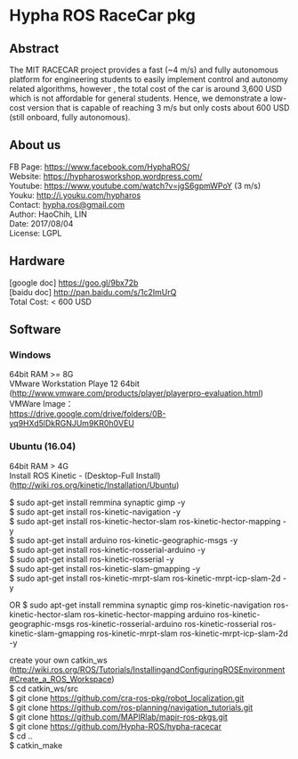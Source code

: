 # Hypha ROS RaceCar pkg

## Abstract
The MIT RACECAR project provides a fast (~4 m/s) and fully 
autonomous platform for engineering students to easily implement 
control and autonomy related algorithms, however , the total cost of the 
car is around 3,600 USD which is not affordable for general students. 
Hence, we demonstrate a low-cost version that is capable of reaching 
3 m/s but only costs about 600 USD (still onboard, fully autonomous).


## About us
FB Page: https://www.facebook.com/HyphaROS/  
Website: https://hypharosworkshop.wordpress.com/  
Youtube: https://www.youtube.com/watch?v=jgS6gpmWPoY (3 m/s)  
Youku: http://i.youku.com/hypharos  
Contact: hypha.ros@gmail.com  
Author: HaoChih, LIN  
Date: 2017/08/04  
License: LGPL  
  
## Hardware 
[google doc] https://goo.gl/9bx72b  
[baidu doc] http://pan.baidu.com/s/1c2ImUrQ  
Total Cost: < 600 USD  

## Software
### Windows 
64bit RAM >= 8G  
VMware Workstation Playe 12 64bit (http://www.vmware.com/products/player/playerpro-evaluation.html)  
VMWare Image：  
https://drive.google.com/drive/folders/0B-yq9HXd5lDkRGNJUm9KR0h0VEU  

### Ubuntu (16.04) 
64bit RAM > 4G  
Install ROS Kinetic - (Desktop-Full Install)   (http://wiki.ros.org/kinetic/Installation/Ubuntu)  

$ sudo apt-get install remmina synaptic gimp -y  
$ sudo apt-get install ros-kinetic-navigation -y  
$ sudo apt-get install ros-kinetic-hector-slam ros-kinetic-hector-mapping -y  
$ sudo apt-get install arduino ros-kinetic-geographic-msgs -y  
$ sudo apt-get install ros-kinetic-rosserial-arduino -y  
$ sudo apt-get install ros-kinetic-rosserial -y  
$ sudo apt-get install ros-kinetic-slam-gmapping -y  
$ sudo apt-get install ros-kinetic-mrpt-slam ros-kinetic-mrpt-icp-slam-2d -y  

OR
$ sudo apt-get install remmina synaptic gimp ros-kinetic-navigation ros-kinetic-hector-slam ros-kinetic-hector-mapping arduino ros-kinetic-geographic-msgs ros-kinetic-rosserial-arduino ros-kinetic-rosserial ros-kinetic-slam-gmapping ros-kinetic-mrpt-slam ros-kinetic-mrpt-icp-slam-2d -y

create your own catkin_ws   
(http://wiki.ros.org/ROS/Tutorials/InstallingandConfiguringROSEnvironment#Create_a_ROS_Workspace)  
$ cd catkin_ws/src  
$ git clone https://github.com/cra-ros-pkg/robot_localization.git  
$ git clone https://github.com/ros-planning/navigation_tutorials.git  
$ git clone https://github.com/MAPIRlab/mapir-ros-pkgs.git  
$ git clone https://github.com/Hypha-ROS/hypha-racecar   
$ cd ..  
$ catkin_make  

